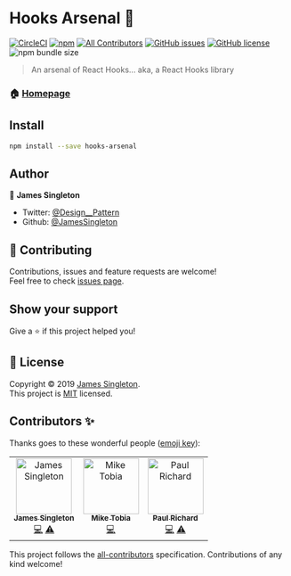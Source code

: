 # Hooks Arsenal 🎣

[![CircleCI](https://img.shields.io/circleci/build/github/JamesSingleton/hooks-arsenal/master?style=flat-square)](https://circleci.com/gh/JamesSingleton/hooks-arsenal)
[![npm](https://img.shields.io/npm/v/hooks-arsenal?style=flat-square)](https://www.npmjs.com/package/hooks-arsenal)
[![All Contributors](https://img.shields.io/badge/all_contributors-3-orange.svg?style=flat-square)](#contributors)
[![GitHub issues](https://img.shields.io/github/issues/JamesSingleton/hooks-arsenal?style=flat-square)](https://github.com/JamesSingleton/hooks-arsenal/issues)
[![GitHub license](https://img.shields.io/github/license/JamesSingleton/hooks-arsenal?style=flat-square)](https://github.com/JamesSingleton/hooks-arsenal/blob/master/LICENSE)
![npm bundle size](https://img.shields.io/bundlephobia/min/hooks-arsenal?style=flat-square)

> An arsenal of React Hooks... aka, a React Hooks library

### 🏠 [Homepage](https://github.com/JamesSingleton/hooks-arsenal#readme)

## Install

```sh
npm install --save hooks-arsenal
```

## Author

👤 **James Singleton**

* Twitter: [@Design__Pattern](https://twitter.com/Design__Pattern)
* Github: [@JamesSingleton](https://github.com/JamesSingleton)

## 🤝 Contributing

Contributions, issues and feature requests are welcome!<br />Feel free to check [issues page](https://github.com/JamesSingleton/hooks-arsenal/issues).

## Show your support

Give a ⭐️ if this project helped you!

## 📝 License

Copyright © 2019 [James Singleton](https://github.com/JamesSingleton).<br />
This project is [MIT](https://github.com/JamesSingleton/hooks-arsenal/blob/master/LICENSE) licensed.

## Contributors ✨

Thanks goes to these wonderful people ([emoji key](https://allcontributors.org/docs/en/emoji-key)):

<!-- ALL-CONTRIBUTORS-LIST:START - Do not remove or modify this section -->
<!-- prettier-ignore -->
<table>
  <tr>
    <td align="center"><a href="https://github.com/JamesSingleton"><img src="https://avatars2.githubusercontent.com/u/21000200?v=4" width="100px;" alt="James Singleton"/><br /><sub><b>James Singleton</b></sub></a><br /><a href="https://github.com/JamesSingleton/hooks-arsenal/commits?author=JamesSingleton" title="Code">💻</a> <a href="https://github.com/JamesSingleton/hooks-arsenal/commits?author=JamesSingleton" title="Tests">⚠️</a></td>
    <td align="center"><a href="https://github.com/Francois-Esquire"><img src="https://avatars1.githubusercontent.com/u/12474067?s=400&v=4" width="100px;" alt="Mike Tobia"/><br /><sub><b>Mike Tobia</b></sub></a><br /><a href="https://github.com/JamesSingleton/hooks-arsenal/commits?author=Francois-Esquire" title="Code">💻</a></td>
    <td align="center"><a href="https://github.com/heythisispaul"><img src="https://avatars3.githubusercontent.com/u/25091801?v=4" width="100px;" alt="Paul Richard"/><br /><sub><b>Paul Richard</b></sub></a><br /><a href="https://github.com/JamesSingleton/hooks-arsenal/commits?author=heythisispaul" title="Code">💻</a> <a href="https://github.com/JamesSingleton/hooks-arsenal/commits?author=heythisispaul" title="Tests">⚠️</a></td>
  </tr>
</table>

<!-- ALL-CONTRIBUTORS-LIST:END -->

This project follows the [all-contributors](https://github.com/all-contributors/all-contributors) specification. Contributions of any kind welcome!
